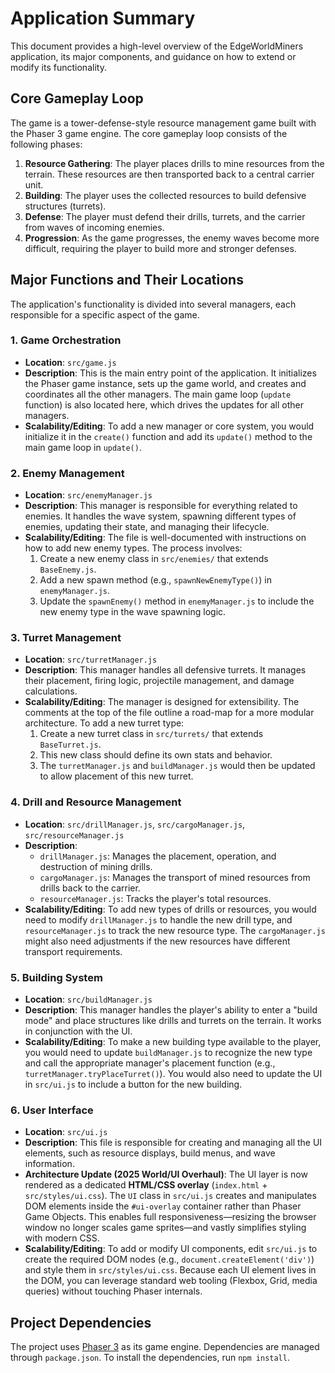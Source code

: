 # Application Summary

This document provides a high-level overview of the EdgeWorldMiners application, its major components, and guidance on how to extend or modify its functionality.

## Core Gameplay Loop

The game is a tower-defense-style resource management game built with the Phaser 3 game engine. The core gameplay loop consists of the following phases:

1.  **Resource Gathering**: The player places drills to mine resources from the terrain. These resources are then transported back to a central carrier unit.
2.  **Building**: The player uses the collected resources to build defensive structures (turrets).
3.  **Defense**: The player must defend their drills, turrets, and the carrier from waves of incoming enemies.
4.  **Progression**: As the game progresses, the enemy waves become more difficult, requiring the player to build more and stronger defenses.

## Major Functions and Their Locations

The application's functionality is divided into several managers, each responsible for a specific aspect of the game.

### 1. Game Orchestration

*   **Location**: `src/game.js`
*   **Description**: This is the main entry point of the application. It initializes the Phaser game instance, sets up the game world, and creates and coordinates all the other managers. The main game loop (`update` function) is also located here, which drives the updates for all other managers.
*   **Scalability/Editing**: To add a new manager or core system, you would initialize it in the `create()` function and add its `update()` method to the main game loop in `update()`.

### 2. Enemy Management

*   **Location**: `src/enemyManager.js`
*   **Description**: This manager is responsible for everything related to enemies. It handles the wave system, spawning different types of enemies, updating their state, and managing their lifecycle.
*   **Scalability/Editing**: The file is well-documented with instructions on how to add new enemy types. The process involves:
    1.  Create a new enemy class in `src/enemies/` that extends `BaseEnemy.js`.
    2.  Add a new spawn method (e.g., `spawnNewEnemyType()`) in `enemyManager.js`.
    3.  Update the `spawnEnemy()` method in `enemyManager.js` to include the new enemy type in the wave spawning logic.

### 3. Turret Management

*   **Location**: `src/turretManager.js`
*   **Description**: This manager handles all defensive turrets. It manages their placement, firing logic, projectile management, and damage calculations.
*   **Scalability/Editing**: The manager is designed for extensibility. The comments at the top of the file outline a road-map for a more modular architecture. To add a new turret type:
    1.  Create a new turret class in `src/turrets/` that extends `BaseTurret.js`.
    2.  This new class should define its own stats and behavior.
    3.  The `turretManager.js` and `buildManager.js` would then be updated to allow placement of this new turret.

### 4. Drill and Resource Management

*   **Location**: `src/drillManager.js`, `src/cargoManager.js`, `src/resourceManager.js`
*   **Description**:
    *   `drillManager.js`: Manages the placement, operation, and destruction of mining drills.
    *   `cargoManager.js`: Manages the transport of mined resources from drills back to the carrier.
    *   `resourceManager.js`: Tracks the player's total resources.
*   **Scalability/Editing**: To add new types of drills or resources, you would need to modify `drillManager.js` to handle the new drill type, and `resourceManager.js` to track the new resource type. The `cargoManager.js` might also need adjustments if the new resources have different transport requirements.

### 5. Building System

*   **Location**: `src/buildManager.js`
*   **Description**: This manager handles the player's ability to enter a "build mode" and place structures like drills and turrets on the terrain. It works in conjunction with the UI.
*   **Scalability/Editing**: To make a new building type available to the player, you would need to update `buildManager.js` to recognize the new type and call the appropriate manager's placement function (e.g., `turretManager.tryPlaceTurret()`). You would also need to update the UI in `src/ui.js` to include a button for the new building.

### 6. User Interface

*   **Location**: `src/ui.js`
*   **Description**: This file is responsible for creating and managing all the UI elements, such as resource displays, build menus, and wave information.
*   **Architecture Update (2025 World/UI Overhaul)**: The UI layer is now rendered as a dedicated **HTML/CSS overlay** (`index.html` + `src/styles/ui.css`).  The `UI` class in `src/ui.js` creates and manipulates DOM elements inside the `#ui-overlay` container rather than Phaser Game Objects.  This enables full responsiveness—resizing the browser window no longer scales game sprites—and vastly simplifies styling with modern CSS.
*   **Scalability/Editing**: To add or modify UI components, edit `src/ui.js` to create the required DOM nodes (e.g., `document.createElement('div')`) and style them in `src/styles/ui.css`.  Because each UI element lives in the DOM, you can leverage standard web tooling (Flexbox, Grid, media queries) without touching Phaser internals.

## Project Dependencies

The project uses [Phaser 3](https://phaser.io/phaser3) as its game engine. Dependencies are managed through `package.json`. To install the dependencies, run `npm install`. 